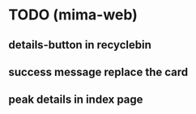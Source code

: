 # TODO (mima-web)



## details-button in recyclebin



## success message replace the card



## peak details in index page

